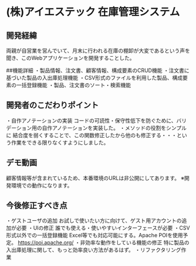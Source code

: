 # (株)アイエステック 在庫管理システム
## 開発経緯
両親が自営業を営んでいて、月末に行われる在庫の棚卸が大変であるという声を聞き、このWebアプリケーションを開発することした。

##機能詳細
・製品情報、注文書、顧客情報、構成要素のCRUD機能
・注文書に基づいた製品の入出庫処理機能
・CSV形式のファイルを利用した製品、構成要素の一括登録機能
・製品、注文書のソート・検索機能

## 開発者のこだわりポイント
・自作アノテーションの実装
コードの可読性・保守性低下を防ぐために、バリデーション用の自作アノテーションを実装した。
・メソッドの役割をシンプルに
結合度を弱くすることで、この関数修正したから他のも修正する・・・という作業をできる限りなくすようにしました。

## デモ動画
顧客情報等が含まれているため、本番環境のURLは非公開にしてあります。
※開発環境での動作になります。

## 今後修正すべき点
・ゲストユーザの追加
お試しで使いたい方に向けて、ゲスト用アカウントの追加が必要
・UIの修正
誰でも使える・使いやすいインターフェースが必要
・CSV形式以外での一括登録機能
Excel等でも対応可能にする。Apache POIを使用予定。
https://poi.apache.org/ 
・非効率な動作をしている機能の修正
特に製品の入出庫処理に関して、もっと効率良い方法があるはず。
・リファクタリング作業
